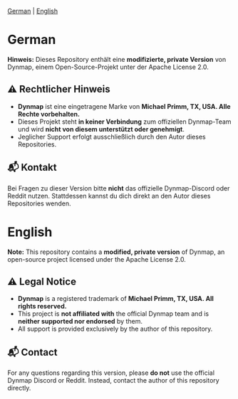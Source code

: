 [German](#German) | [English](#English)

# German

**Hinweis:** Dieses Repository enthält eine **modifizierte, private Version** von Dynmap, einem Open-Source-Projekt unter der Apache License 2.0.

## ⚠️ Rechtlicher Hinweis

- **Dynmap** ist eine eingetragene Marke von **Michael Primm, TX, USA. Alle Rechte vorbehalten.**
- Dieses Projekt steht **in keiner Verbindung** zum offiziellen Dynmap-Team und wird **nicht von diesem unterstützt oder genehmigt**.
- Jeglicher Support erfolgt ausschließlich durch den Autor dieses Repositories.

## 📬 Kontakt

Bei Fragen zu dieser Version bitte **nicht** das offizielle Dynmap-Discord oder Reddit nutzen. Stattdessen kannst du dich direkt an den Autor dieses Repositories wenden.

# English

**Note:** This repository contains a **modified, private version** of Dynmap, an open-source project licensed under the Apache License 2.0.

## ⚠️ Legal Notice

- **Dynmap** is a registered trademark of **Michael Primm, TX, USA. All rights reserved.**
- This project is **not affiliated with** the official Dynmap team and is **neither supported nor endorsed** by them.
- All support is provided exclusively by the author of this repository.

## 📬 Contact

For any questions regarding this version, please **do not** use the official Dynmap Discord or Reddit. Instead, contact the author of this repository directly.
